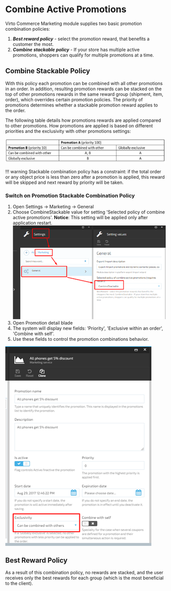 # Combine Active Promotions

Virto Commerce Marketing module supplies two basic promotion combination policies:  

1. ***Best reward policy*** - select the promotion reward, that benefits a customer the most.
1. ***Combine stackable policy*** - If your store has multiple active promotions, shoppers can qualify for multiple promotions at a time.  

## Combine Stackable Policy

With this policy each promotion can be combined with all other promotions in an order. In addition, resulting promotion rewards can be stacked on the top of other promotions rewards in the same reward group (shipment, item, order), which overrides certain promotion policies. The priority of promotions determines whether a stackable promotion reward applies to the order. 

The following table details how promotions rewards are applied compared to other promotions. How promotions are applied is based on different priorities and the exclusivity with other promotions settings:

![Fig. Table](media/screen-table.png)

!!! warning
	Stackable combination policy has a constraint: if the total order or any object price is less than zero after a promotion is applied, this reward will be skipped and next reward by priority will be taken.

### Switch on Promotion Stackable Combination Policy  

1. Open Settings -> Marketing -> General
1. Choose CombineStackable value for setting 'Selected policy of combine active promotions'. **Notice**: This setting will be applied only after application restart.
![Fig. Combine Stackable](media/screen-combinestackable-settings.png)
1. Open Promotion detail blade
1. The system will display new fields: 'Priority', 'Exclusive within an order', 'Combine with self'.
1. Use these fields to control the promotion combinations behavior.

![Fig. Combined Promotion](media/screen-combined-promotion.png)

## Best Reward Policy  

As a result of this combination policy, no rewards are stacked, and the user receives only the best rewards for each group (which is the most beneficial to the client).
